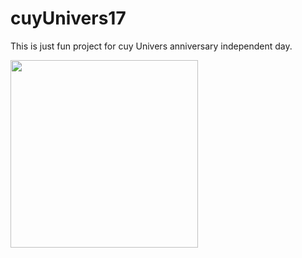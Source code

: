 # cuyUnivers17

This is just fun project for cuy Univers anniversary independent day.

<img align="center" width="300px" src="https://instagram.fsub8-2.fna.fbcdn.net/v/t51.2885-15/299403981_634071874568143_3922581298275639463_n.jpg?stp=dst-jpg_e15&cb=2d435ae8-326fec31&_nc_ht=instagram.fsub8-2.fna.fbcdn.net&_nc_cat=107&_nc_ohc=oApzBKjfK90AX-2kMJ_&edm=ALQROFkBAAAA&ccb=7-5&ig_cache_key=MjkwNjQ4MzYyMDUxODk1ODMzNg%3D%3D.2-ccb7-5&oh=00_AT_nK2S95cFhvplOUB9s4_T6H_-81wfmSbtnKcBzJCMmRw&oe=630EF828&_nc_sid=30a2ef">
